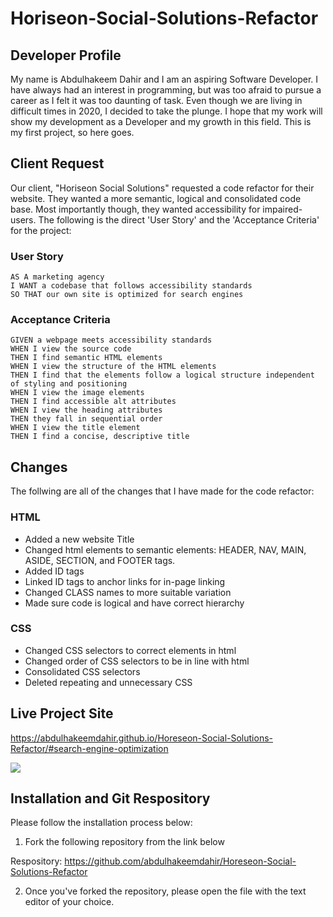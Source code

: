 # Horiseon-Social-Solutions-Refactor

## Developer Profile

My name is Abdulhakeem Dahir and I am an aspiring Software Developer. I have always had an interest in programming, but was too afraid to pursue a career as I felt it was too daunting of task. Even though we are living in difficult times in 2020, I decided to take the plunge. I hope that my work will show my development as a Developer and my growth in this field. This is my first project, so here goes.

## Client Request

Our client, "Horiseon Social Solutions" requested a code refactor for their website. They wanted a more semantic, logical and consolidated code base. Most importantly though, they wanted accessibility for impaired-users. The following is the direct 'User Story' and the 'Acceptance Criteria' for the project:

### User Story

```
AS A marketing agency
I WANT a codebase that follows accessibility standards
SO THAT our own site is optimized for search engines
```

### Acceptance Criteria

```
GIVEN a webpage meets accessibility standards
WHEN I view the source code
THEN I find semantic HTML elements
WHEN I view the structure of the HTML elements
THEN I find that the elements follow a logical structure independent of styling and positioning
WHEN I view the image elements
THEN I find accessible alt attributes
WHEN I view the heading attributes
THEN they fall in sequential order
WHEN I view the title element
THEN I find a concise, descriptive title
```

## Changes

The follwing are all of the changes that I have made for the code refactor:

### HTML

- Added a new website Title
- Changed html elements to semantic elements: HEADER, NAV, MAIN, ASIDE, SECTION, and FOOTER tags.
- Added ID tags
- Linked ID tags to anchor links for in-page linking
- Changed CLASS names to more suitable variation
- Made sure code is logical and have correct hierarchy

### CSS

- Changed CSS selectors to correct elements in html
- Changed order of CSS selectors to be in line with html
- Consolidated CSS selectors
- Deleted repeating and unnecessary CSS

## Live Project Site

https://abdulhakeemdahir.github.io/Horeseon-Social-Solutions-Refactor/#search-engine-optimization

![](assets/readme-images/horiseon_refactor.png)

## Installation and Git Respository

Please follow the installation process below:

1. Fork the following repository from the link below

Respository: https://github.com/abdulhakeemdahir/Horeseon-Social-Solutions-Refactor

2. Once you've forked the repository, please open the file with the text editor of your choice.
